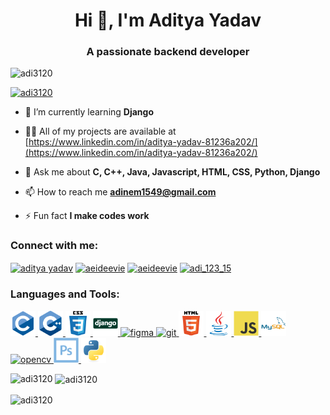 <h1 align="center">Hi 👋, I'm Aditya Yadav</h1>
<h3 align="center">A passionate backend developer</h3>

<p align="left"> <img src="https://komarev.com/ghpvc/?username=adi3120&label=Profile%20views&color=0e75b6&style=flat" alt="adi3120" /> </p>

<p align="left"> <a href="https://github.com/ryo-ma/github-profile-trophy"><img src="https://github-profile-trophy.vercel.app/?username=adi3120" alt="adi3120" /></a> </p>

- 🌱 I’m currently learning **Django**

- 👨‍💻 All of my projects are available at [https://www.linkedin.com/in/aditya-yadav-81236a202/](https://www.linkedin.com/in/aditya-yadav-81236a202/)

- 💬 Ask me about **C, C++, Java, Javascript, HTML, CSS, Python, Django**

- 📫 How to reach me **adinem1549@gmail.com**

- ⚡ Fun fact **I make codes work**

<h3 align="left">Connect with me:</h3>
<p align="left">
<a href="https://linkedin.com/in/aditya yadav" target="blank"><img align="center" src="https://raw.githubusercontent.com/rahuldkjain/github-profile-readme-generator/master/src/images/icons/Social/linked-in-alt.svg" alt="aditya yadav" height="30" width="40" /></a>
<a href="https://instagram.com/aeideevie" target="blank"><img align="center" src="https://raw.githubusercontent.com/rahuldkjain/github-profile-readme-generator/master/src/images/icons/Social/instagram.svg" alt="aeideevie" height="30" width="40" /></a>
<a href="https://www.youtube.com/c/aeideevie" target="blank"><img align="center" src="https://raw.githubusercontent.com/rahuldkjain/github-profile-readme-generator/master/src/images/icons/Social/youtube.svg" alt="aeideevie" height="30" width="40" /></a>
<a href="https://www.codechef.com/users/adi_123_15" target="blank"><img align="center" src="https://cdn.jsdelivr.net/npm/simple-icons@3.1.0/icons/codechef.svg" alt="adi_123_15" height="30" width="40" /></a>
</p>

<h3 align="left">Languages and Tools:</h3>
<p align="left"> <a href="https://www.cprogramming.com/" target="_blank" rel="noreferrer"> <img src="https://raw.githubusercontent.com/devicons/devicon/master/icons/c/c-original.svg" alt="c" width="40" height="40"/> </a> <a href="https://www.w3schools.com/cpp/" target="_blank" rel="noreferrer"> <img src="https://raw.githubusercontent.com/devicons/devicon/master/icons/cplusplus/cplusplus-original.svg" alt="cplusplus" width="40" height="40"/> </a> <a href="https://www.w3schools.com/css/" target="_blank" rel="noreferrer"> <img src="https://raw.githubusercontent.com/devicons/devicon/master/icons/css3/css3-original-wordmark.svg" alt="css3" width="40" height="40"/> </a> <a href="https://www.djangoproject.com/" target="_blank" rel="noreferrer"> <img src="https://raw.githubusercontent.com/devicons/devicon/master/icons/django/django-original.svg" alt="django" width="40" height="40"/> </a> <a href="https://www.figma.com/" target="_blank" rel="noreferrer"> <img src="https://www.vectorlogo.zone/logos/figma/figma-icon.svg" alt="figma" width="40" height="40"/> </a> <a href="https://git-scm.com/" target="_blank" rel="noreferrer"> <img src="https://www.vectorlogo.zone/logos/git-scm/git-scm-icon.svg" alt="git" width="40" height="40"/> </a> <a href="https://www.w3.org/html/" target="_blank" rel="noreferrer"> <img src="https://raw.githubusercontent.com/devicons/devicon/master/icons/html5/html5-original-wordmark.svg" alt="html5" width="40" height="40"/> </a> <a href="https://www.java.com" target="_blank" rel="noreferrer"> <img src="https://raw.githubusercontent.com/devicons/devicon/master/icons/java/java-original.svg" alt="java" width="40" height="40"/> </a> <a href="https://developer.mozilla.org/en-US/docs/Web/JavaScript" target="_blank" rel="noreferrer"> <img src="https://raw.githubusercontent.com/devicons/devicon/master/icons/javascript/javascript-original.svg" alt="javascript" width="40" height="40"/> </a> <a href="https://www.mysql.com/" target="_blank" rel="noreferrer"> <img src="https://raw.githubusercontent.com/devicons/devicon/master/icons/mysql/mysql-original-wordmark.svg" alt="mysql" width="40" height="40"/> </a> <a href="https://opencv.org/" target="_blank" rel="noreferrer"> <img src="https://www.vectorlogo.zone/logos/opencv/opencv-icon.svg" alt="opencv" width="40" height="40"/> </a> <a href="https://www.photoshop.com/en" target="_blank" rel="noreferrer"> <img src="https://raw.githubusercontent.com/devicons/devicon/master/icons/photoshop/photoshop-line.svg" alt="photoshop" width="40" height="40"/> </a> <a href="https://www.python.org" target="_blank" rel="noreferrer"> <img src="https://raw.githubusercontent.com/devicons/devicon/master/icons/python/python-original.svg" alt="python" width="40" height="40"/> </a> </p>

<p><img align="left" src="https://github-readme-stats.vercel.app/api/top-langs/?username=adi3120&langs_count=10&show_icons=true&locale=en&layout=compact&theme=algolia" alt="adi3120" /></p>

<p>&nbsp;<img align="center" src="https://github-readme-stats.vercel.app/api?username=adi3120&show_icons=true&locale=en&theme=algolia" alt="adi3120" /></p>

<p><img align="center" src="https://github-readme-streak-stats.herokuapp.com/?user=adi3120&theme=algolia" alt="adi3120" /></p>


